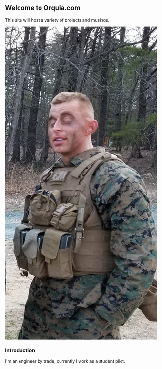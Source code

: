 ## Welcome to Orquia.com

This site will host a variety of projects and musings. 

![novak]( 123_1.jpeg ) 
### Introduction
I'm an engineer by trade, currently I work as a student pilot.  
